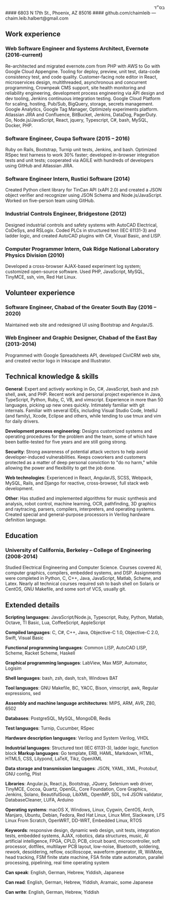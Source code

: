 <div id="bsd" dir="rtl">בס״ד</div>
#### 6803 N 17th St., Phoenix, AZ 85016
#### github.com/chaimleib — chaim.leib.halbert@gmail.com

## Work experience
### **Web Software Engineer and Systems Architect, Evernote** (2016-current)

Re-architected and migrated evernote.com from PHP with AWS to Go with Google Cloud Appengine. Tooling for deploy, preview, unit test, data-code consistency test, and code quality. Customer-facing note editor in React, microservices design, multithreaded, asynchronous and concurrent programming, Crownpeak CMS support, site health monitoring and reliability engineering, development process engineering via API design and dev tooling, Jenkins continuous integration testing. Google Cloud Platform for scaling, hosting, Pub/Sub, BigQuery, storage, secrets management. Google Analytics, Google Tag Manager, Optimizely experiments platform. Atlassian JIRA and Confluence, BitBucket, Jenkins, DataDog, PagerDuty. Go, Node.js/JavaScript, React, jquery, Typescript, C#, bash, MySQL, Docker, PHP.

### **Software Engineer, Coupa Software** (2015 – 2016)

Ruby on Rails, Bootstrap, Turnip unit tests, Jenkins, and bash. Optimized RSpec test harness to work 30% faster; developed in-browser integration tests and unit tests; cooperated via AGILE with hundreds of developers using GitHub and Atlassian JIRA.

### **Software Engineer Intern, Rustici Software** (2014)

Created Python client library for TinCan API (xAPI 2.0) and created a JSON object verifier and recognizer using JSON Schema and Node.js/JavaScript. Worked on five-person team using GitHub.

### **Industrial Controls Engineer, Bridgestone** (2012)

Designed industrial controls and safety systems with AutoCAD Electrical, CoDeSys, and RSLogix. Coded PLCs in structured text (IEC 61131-3) and ladder logic, and created AutoCAD plugins with C#, Visual Basic, and LISP.

### **Computer Programmer Intern, Oak Ridge National Laboratory Physics Division** (2010)

Developed a cross-browser AJAX-based experiment log system; customized open-source software. Used PHP, JavaScript, MySQL, TinyMCE, ssh, vim, Red Hat Linux.

## Volunteer experience
### **Software Engineer, Chabad of the Greater South Bay** (2016 – 2020)

Maintained web site and redesigned UI using Bootstrap and AngularJS.

### **Web Engineer and Graphic Designer, Chabad of the East Bay** (2013-2014)

Programmed with Google Spreadsheets API, developed CiviCRM web site, and created vector logo in Inkscape and Illustrator.

## Technical knowledge & skills
**General**: Expert and actively working in Go, C#, JavaScript, bash and zsh shell, awk, and PHP. Recent work and personal project experience in Java, TypeScript, Python, Ruby, C, VB, and vimscript. Experience in more than 50 languages, picking up new ones quickly. Intimately familiar with git internals. Familiar with several IDEs, including Visual Studio Code, IntelliJ (and family), Xcode, Eclipse and others, while tending to use tmux and vim for daily drivers.

**Development process engineering**: Designs customized systems and operating procedures for the problem and the team, some of which have been battle-tested for five years and are still going strong.

**Security**: Strong awareness of potential attack vectors to help avoid developer-induced vulnerabilities. Keeps coworkers and customers protected as a matter of deep personal conviction to "do no harm," while allowing the power and flexibility to get the job done.

**Web technologies**: Experienced in React, AngularJS, SCSS, Webpack, MySQL, Rails, and Django for reactive, cross-browser, full stack web development.

**Other**: Has studied and implemented algorithms for music synthesis and analysis, robot control, machine learning, OCR, pathfinding, 3D graphics and raytracing, parsers, compilers, interpreters, and operating systems. Created special and general-purpose processors in Verilog hardware definition language.

## Education
### **University of California, Berkeley – College of Engineering** (2008-2014)

Studied Electrical Engineering and Computer Science. Courses covered AI, computer graphics, compilers, embedded systems, and DSP. Assignments were completed in Python, C, C++, Java, JavaScript, Matlab, Scheme, and Latex. Nearly all technical courses required ssh to bash shell on Solaris or CentOS, GNU Makefile, and some sort of VCS, usually git.

## Extended details
**Scripting languages**: JavaScript/Node.js, Typescript, Ruby, Python, Matlab, Octave, TI Basic, Lua, CoffeeScript, AppleScript

**Compiled languages**: C, C#, C++, Java, Objective-C 1.0, Objective-C 2.0, Swift, Visual Basic

**Functional programming languages**: Common LISP, AutoCAD LISP, Scheme, Racket Scheme, Haskell

**Graphical programming languages**: LabView, Max MSP, Automator, Logisim

**Shell languages**: bash, zsh, dash, tcsh, Windows BAT

**Tool languages**: GNU Makefile, BC, YACC, Bison, vimscript, awk, Regular expressions, sed

**Assembly and machine language architectures**: MIPS, ARM, AVR, Z80, 6502

**Databases**: PostgreSQL, MySQL, MongoDB, Redis

**Test languages**: Turnip, Cucumber, RSpec

**Hardware description languages**: Verilog and System Verilog, VHDL

**Industrial languages**: Structured text (IEC 61131-3), ladder logic, function block
**Markup languages**: Go template, ERB, HAML, Markdown, HTML, HTML5, CSS, Lilypond, LaTeX, Tikz, OpenXML

**Data storage and transmission languages**: JSON, YAML, XML, Protobuf, GNU config, Plist

**Libraries**: Angular.js, React.js, Bootstrap, JQuery, Selenium web driver, TinyMCE, Cocoa, Quartz, OpenGL, Core Foundation, Core Graphics, Jenkins, Solano, BeautifulSoup, LibXML, OpenMP, SDL, tv4 JSON validator, DatabaseCleaner, LUFA, Arduino

**Operating systems**: macOS X, Windows, Linux, Cygwin, CentOS, Arch, Manjaro, Ubuntu, Debian, Fedora, Red Hat Linux, Linux Mint, Slackware, LFS Linux From Scratch, OpenWRT, DD-WRT, Embedded Linux, RTOS

**Keywords**: responsive design, dynamic web design, unit tests, integration tests, embedded systems, AJAX, robotics, data structures, music, AI artificial intelligence, FPGA, CPLD, PCB, circuit board, microcontroller, soft processor, dotfiles, multilayer PCB layout, low-noise, Bluetooth, soldering, rework, desoldering, reflow, oscilloscope, waveform generator, IR, WiiMote, head tracking, FSM finite state machine, FSA finite state automaton, parallel processing, pipelining, real time operating system

**Can speak**: English, German, Hebrew, Yiddish, Japanese

**Can read**: English, German, Hebrew, Yiddish, Aramaic, some Japanese

**Can write**: English, German, Hebrew, Yiddish
